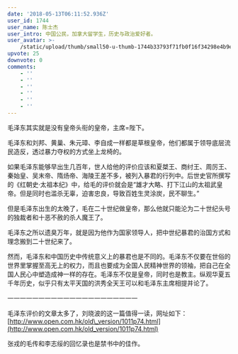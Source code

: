```yaml
---
date: '2018-05-13T06:11:52.936Z'
user_id: 1744
user_name: 陈士杰
user_intro: 中国公民，加拿大留学生，历史与政治爱好者。
user_avatar: >-
    /static/upload/thumb/small50-u-thumb-1744b33793f71fb0f16f34298e4b9ea5b3029c60d1bc.png
upvote: 25
downvote: 0
comments:
    - ''
    - ''
    - ''
    - ''
    - ''
    - ''
---
```


毛泽东其实就是没有皇帝头衔的皇帝，主席=陛下。

<span style="">毛泽东和刘邦、黄巢、朱元璋、李自成一样都是草根皇帝，他们都属于</span><span style="">领导底层流民造反，透过暴力夺权的方式坐上龙椅的</span><span style="">。</span>

如果毛泽东能够早出生几百年，世人给他的评价应该和夏桀王、<span style="">商纣王、周厉王、秦始皇、吴末帝、</span><span style="">隋炀帝、海陵王差不多，被列入暴君的行列中。</span><span style="">后世史官所撰写的</span><span style="">《红朝史·太祖本纪》中，给毛的评价就会是“雄才大略、打下江山的太祖武皇帝。但是同时也滥杀无辜，迫害忠良，导致百姓生灵涂炭，民不聊生。”</span>

但是毛泽东出生的太晚了，毛在二十世纪做皇帝，那么他就只能沦为二十世纪头号的独裁者和十恶不赦的杀人魔王了。

毛泽东之所以遗臭万年，就是因为他作为国家领导人，把中世纪暴君的治国方式和理念搬到二十世纪来了。

然而，毛泽东和中国历史中传统意义上的暴君也是不同的。毛泽东不仅要在世俗的世界里掌握至高无上的权力，而且也要成为全国人民精神世界的领袖，把自己在全国人民心中塑造成神一样的存在。毛泽东不仅是皇帝，同时也是教主。纵观华夏五千年历史，似乎只有太平天国的洪秀全天王可以和毛泽东主席相提并论了。

一一一一一一一一一一一一一一一一一一一一一  

毛泽东评价的文章太多了，刘晓波的这一篇值得一读，网址如下：[http://www.open.com.hk/old\_version/1011p74.html](http://www.open.com.hk/old_version/1011p74.html)

张戎的毛传和李志绥的回忆录也是禁书中的佳作。
